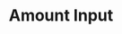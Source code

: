 ---
title: Amount Input
category: Application
paid: true
isActive: true
ltr: {"react":{"jsxTail":[{"code":"export default () => {\n    return (\n        <div>\n            <label className=\"text-gray-600\">\n                Amount\n            </label>\n            <div className=\"relative mt-2 max-w-xs text-gray-500\">\n                <div className=\"absolute inset-y-0 left-3 flex items-center\">\n                    <select className=\"text-sm bg-transparent outline-none rounded-lg h-full\">\n                        <option>USD</option>\n                        <option>EUR</option>\n                        <option>MRO</option>\n                    </select>\n                </div>\n                <input\n                    type=\"number\"\n                    placeholder=\"$0.00\"\n                    className=\"w-full pl-[4.5rem] pr-3 py-2 appearance-none bg-transparent outline-none border focus:border-indigo-600 shadow-sm rounded-lg\"\n                />\n            </div>\n        </div>\n    )\n}","label":"App.jsx"}],"jsxCss":[]},"preview":"function App() {\n  return /*#__PURE__*/React.createElement(\"div\", {\n    className: \"max-w-sm mx-auto mt-12\"\n  }, /*#__PURE__*/React.createElement(\"label\", {\n    className: \"text-gray-600\"\n  }, \"Amount\"), /*#__PURE__*/React.createElement(\"div\", {\n    className: \"relative mt-2 max-w-xs text-gray-500\"\n  }, /*#__PURE__*/React.createElement(\"div\", {\n    className: \"absolute inset-y-0 left-3 flex items-center\"\n  }, /*#__PURE__*/React.createElement(\"select\", {\n    className: \"text-sm bg-transparent outline-none rounded-lg h-full\"\n  }, /*#__PURE__*/React.createElement(\"option\", null, \"USD\"), /*#__PURE__*/React.createElement(\"option\", null, \"EUR\"), /*#__PURE__*/React.createElement(\"option\", null, \"MRO\"))), /*#__PURE__*/React.createElement(\"input\", {\n    type: \"number\",\n    placeholder: \"$0.00\",\n    className: \"w-full pl-[4.5rem] pr-3 py-2 appearance-none bg-transparent outline-none border focus:border-indigo-600 shadow-sm rounded-lg\"\n  })));\n}","vue":{"vueCss":[],"vueTail":[]}}
rtl: {"react":{"jsxTail":[{"code":"export default () => {\n    return (\n        <div>\n            <label className=\"text-gray-600\">\n                المقدار\n            </label>\n            <div className=\"relative mt-2 max-w-xs text-gray-500\">\n                <div className=\"absolute inset-y-0 right-3 flex items-center\">\n                    <select className=\"text-sm bg-transparent outline-none rounded-lg h-full\">\n                        <option>USD</option>\n                        <option>EUR</option>\n                        <option>MRO</option>\n                    </select>\n                </div>\n                <input\n                    type=\"number\"\n                    placeholder=\"0.00$\"\n                    className=\"w-full pr-[4.5rem] pl-3 py-2 appearance-none bg-transparent outline-none border focus:border-indigo-600 shadow-sm rounded-lg\"\n                />\n            </div>\n        </div>\n    )\n}","label":"App.jsx"}],"jsxCss":[]},"vue":{"vueCss":[],"vueTail":[]},"preview":"function App() {\n  return /*#__PURE__*/React.createElement(\"div\", {\n    className: \"max-w-sm mx-auto mt-12\"\n  }, /*#__PURE__*/React.createElement(\"label\", {\n    className: \"text-gray-600\"\n  }, \"\\u0627\\u0644\\u0645\\u0642\\u062F\\u0627\\u0631\"), /*#__PURE__*/React.createElement(\"div\", {\n    className: \"relative mt-2 max-w-xs text-gray-500\"\n  }, /*#__PURE__*/React.createElement(\"div\", {\n    className: \"absolute inset-y-0 right-3 flex items-center\"\n  }, /*#__PURE__*/React.createElement(\"select\", {\n    className: \"text-sm bg-transparent outline-none rounded-lg h-full\"\n  }, /*#__PURE__*/React.createElement(\"option\", null, \"USD\"), /*#__PURE__*/React.createElement(\"option\", null, \"EUR\"), /*#__PURE__*/React.createElement(\"option\", null, \"MRO\"))), /*#__PURE__*/React.createElement(\"input\", {\n    type: \"number\",\n    placeholder: \"0.00$\",\n    className: \"w-full pr-[4.5rem] pl-3 py-2 appearance-none bg-transparent outline-none border focus:border-indigo-600 shadow-sm rounded-lg\"\n  })));\n}"}
slug: /inputs
id: dc7190a0-c6ea-45d0-9d75-e9e3f04488a4
created_at: 1668381363851
---